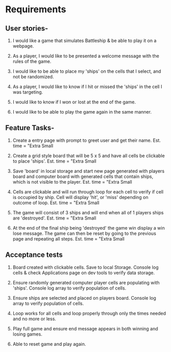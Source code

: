 # Requirements

## User stories-

1. I would like a game that simulates Battleship & be able to play it on a webpage.

2. As a player, I would like to be presented a welcome message with the rules of the game.

3. I would like to be able to place my 'ships' on the cells that I select, and not be randomized.

4. As a player, I would like to know if I hit or missed the 'ships' in the cell I was targeting.

5. I would like to know if I won or lost at the end of the game.

6. I would like to be able to play the game again in the same manner.

## Feature Tasks-

1. Create a entry page with prompt to greet user and get their name.    Est. time = "Extra Small

2. Create a grid style board that will be 5 x 5 and have all cells be clickable to place 'ships'.   Est. time = "Extra Small

3. Save 'board' in local storage and start new page generated with players board and computer board with generated cells that contain ships, which is not visible to the player.    Est. time = "Extra Small

4. Cells are clickable and will run through loop for each cell to verify if cell is occupied by ship. Cell will display 'hit', or 'miss' depending on outcome of loop.  Est. time = "Extra Small

5. The game will consist of 3 ships and will end when all of 1 players ships are 'destroyed'.   Est. time = "Extra Small

6. At the end of the final ship being 'destroyed' the game win display a win lose message. The game can then be reset by going to the previous page and repeating all steps.    Est. time = "Extra Small

## Acceptance tests

1. Board created with clickable cells. Save to local Storage. Console log cells & check Applications page on dev tools to verify data storage.

2. Ensure randomly generated computer player cells are populating with 'ships'. Console log array to verify population of cells.

3. Ensure ships are selected and placed on players board. Console log array to verify population of cells.

4. Loop works for all cells and loop properly through only the times needed and no more or less.

5. Play full game and ensure end message appears in both winning and losing games.

6. Able to reset game and play again.
